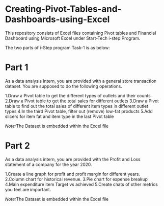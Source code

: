 # Creating-Pivot-Tables-and-Dashboards-using-Excel
This repository consists of Excel files containing Pivot tables and Financial Dashboard using Microsoft Excel under Start-Tech i-step Program.

The two parts of i-Step program Task-1 is as below:

# Part 1

As a data analysis intern, you are provided with a general store transaction dataset. You are supposed to do the following operations.

1.Draw a Pivot table to get the different types of outlets and their counts
2.Draw a Pivot table to get the total sales for different outlets
3.Draw a Pivot table to find out the total sales of different item types in different outlet types
4.In the third Pivot table, filter out (remove) low-fat products 
5.Add slicers for item fat and item type in the last Pivot table

*Note*:The Dataset is embedded within the Excel file

# Part 2

As a data analysis intern, you are provided with the Profit and Loss statement of a company for the year 2020.

1.Create a line graph for profit and profit margin for different years.
2.Column chart for historical revenue. 
3.Pie chart for expense breakup
4.Main expenditure item Target vs achieved
5.Create chats of other metrics you feel are important.

*Note*:The Dataset is embedded within the Excel file

